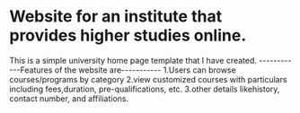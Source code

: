 # Website for an institute that provides higher studies online.
This is a simple university home page template that I have created.
------------Features of the website are-----------
1.Users can browse courses/programs by category
2.view customized courses with particulars including fees,duration, pre-qualifications, etc. 
3.other details likehistory, contact number, and affiliations.
